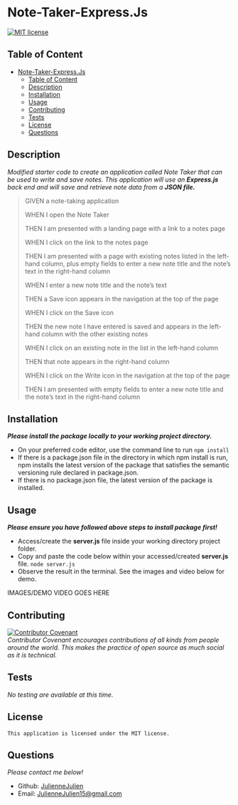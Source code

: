 # Note-Taker-Express.Js

[![MIT license](https://img.shields.io/badge/license-MIT-blue.svg)](https://mit-license.org/)

## Table of Content
- [Note-Taker-Express.Js](#note-taker-expressjs)
  - [Table of Content](#table-of-content)
  - [Description](#description)
  - [Installation](#installation)
  - [Usage](#usage)
  - [Contributing](#contributing)
  - [Tests](#tests)
  - [License](#license)
  - [Questions](#questions)

## Description
*Modified starter code to create an application called Note Taker that can be used to write and save notes. This application will use an* ***Express.js*** *back end and will save and retrieve note data from a* ***JSON file.***

>GIVEN a note-taking application
>
>WHEN I open the Note Taker
>
>
>THEN I am presented with a landing page with a link to a notes page
>
>WHEN I click on the link to the notes page
>
>
>THEN I am presented with a page with existing notes listed in the left-hand column, plus empty fields to enter a new note title and the note’s text in the right-hand column
>
>WHEN I enter a new note title and the note’s text
>
>THEN a Save icon appears in the navigation at the top of the page
>
>WHEN I click on the Save icon
>
>THEN the new note I have entered is saved and appears in the left-hand column with the other existing notes
>
>WHEN I click on an existing note in the list in the left-hand column
>
>THEN that note appears in the right-hand column
>
>WHEN I click on the Write icon in the navigation at the top of the page
>
>THEN I am presented with empty fields to enter a new note title and the note’s text in the right-hand column

## Installation
***Please install the package locally to your working project directory.***
- On your preferred code editor, use the command line to run `npm install`
- If there is a package.json file in the directory in which npm install is run, npm installs the latest version of the package that satisfies the semantic versioning rule declared in package.json.
- If there is no package.json file, the latest version of the package is installed.


## Usage
***Please ensure you have followed above steps to install package first!***
- Access/create the **server.js** file inside your working directory project folder.
-  Copy and paste the code below within your accessed/created **server.js** file.
`node server.js`
- Observe the result in the terminal. See the images and video below for demo. 

IMAGES/DEMO VIDEO GOES HERE

## Contributing

[![Contributor Covenant](https://img.shields.io/badge/Contributor%20Covenant-2.1-4baaaa.svg)](code_of_conduct.md)
<br>*Contributor Covenant encourages contributions of all kinds from people around the world. This makes the practice of open source as much social as it is technical.*

## Tests
*No testing are available at this time.*

## License
    This application is licensed under the MIT license.

## Questions
*Please contact me below!*
- Github: [JulienneJulien](https://github.com/JulienneJulien)
- Email: JulienneJulien15@gmail.com 

